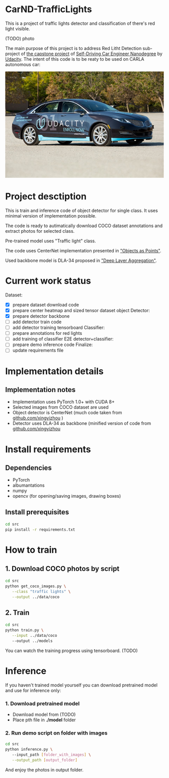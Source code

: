 # CarND-TrafficLights
This is a project of traffic lights detector and classification of there's red light visible.

(TODO) photo

The main purpose of this project is to address Red Litht Detection sub-project of [the capstone project](https://github.com/udacity/CarND-Capstone) of [Self-Driving Car Engineer Nanodegree](https://www.udacity.com/course/self-driving-car-engineer-nanodegree--nd013) by [Udacity](https://www.udacity.com/). The intent of this code is to be reaty to be used on CARLA autonomous car:

![CARLA car](assets/carla.jpg)


# Project desctiption

This is train and inference code of object detector for single class. It uses minimal version of implementation possible.

The code is ready to autimatically download COCO dataset annotations and extract photos for selected class.

Pre-trained model uses "Traffic light" class.

The code uses CenterNet implementation presented in ["Objects as Points"](https://arxiv.org/pdf/1904.07850.pdf).

Used backbone model is DLA-34 proposed in ["Deep Layer Aggregation"](https://arxiv.org/pdf/1707.06484.pdf).

# Current work status
Dataset:
- [x] prepare dataset download code
- [x] prepare center heatmap and sized tensor dataset object
Detector:
- [x] prepare detector backbone
- [ ] add detector train code
- [ ] add detector training tensorboard
Classifier:
- [ ] prepare annotations for red lights
- [ ] add training of classifier
E2E detector+classifier:
- [ ] prepare demo inference code
Finalize:
- [ ] update requirements file

# Implementation details

## Implementation notes
* Implementation uses PyTorch 1.0+ with CUDA 8+
* Selected images from COCO dataset are used
* Object detector is CenterNet (much code taken from [github.com/xingyizhou](https://github.com/xingyizhou/CenterNet) )
* Detector uses DLA-34 as backbone  (minified version of  code from [github.com/xingyizhou](https://github.com/xingyizhou/CenterNet/blob/master/src/lib/models/networks/dlav0.py)

# Install requirements

## Dependencies
* PyTorch
* albumantations
* numpy
* opencv (for opening/saving images, drawing boxes)

## Install prerequisites

```bash
cd src
pip install -r requirements.txt
```

# How to train

## 1. Download COCO photos by script
```bash
cd src
python get_coco_images.py \
   --class "traffic lights" \
   --output ../data/coco
```

## 2. Train 

```bash
cd src
python train.py \
   --input ../data/coco
   --output ../models
```

You can watch the training progress using tensorboard. (TODO)

# Inference

If you haven't trained model yourself you can download pretrained model and use for inference only:

### 1. Download pretrained model

* Download model from (TODO)
* Place pth file in **./model** folder

### 2. Run demo script on folder with images

```bash
cd src
python inference.py \ 
   --input_path [folder_with_images] \
   --output_path [output_folder]
```

And enjoy the photos in output folder.
